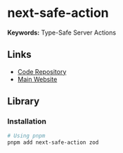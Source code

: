 # next-safe-action

**Keywords:** Type-Safe Server Actions

<!--
https://github.com/lucasbaquinoo/nextjs-template

https://github.com/dkast/biztro
https://github.com/DevAntonioRogers/drizzle-neon-next-multistep-form
https://github.com/ell-ska/saver/blob/main/actions/create-account.ts
https://github.com/A-Leclercq59/YouCode/blob/master/src/lib/action.ts
https://github.com/tamalCodes/TheTechies/blob/main/lib/SafeAction.ts
https://github.com/runtipi/runtipi/blob/develop/src/lib/safe-action.ts
https://github.com/SwiichyCode/GitShareSpace/blob/main/src/lib/next-safe-action.ts
-->

## Links

- [Code Repository](https://github.com/TheEdoRan/next-safe-action)
- [Main Website](https://next-safe-action.dev)

## Library

### Installation

```sh
# Using pnpm
pnpm add next-safe-action zod
```
